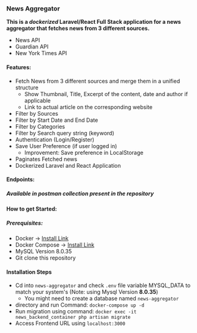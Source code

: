 ### News Aggregator
 **This is a _dockerized_ Laravel/React Full Stack application for a news aggregator that fetches news from 3 different sources.**

- News API
- Guardian API
- New York Times API

#### Features:
- Fetch News from 3 different sources and merge them in a unified structure
  - Show Thumbnail, Title, Excerpt of the content, date and author if applicable
  - Link to actual article on the corresponding website
- Filter by Sources
- Filter by Start Date and End Date
- Filter by Categories
- Filter by Search query string (keyword)
- Authentication (Login/Register)
- Save User Preference (if user logged in)
  - Improvement: Save preference in LocalStorage
- Paginates Fetched news
- Dockerized Laravel and React Application

#### Endpoints:
##### Available in postman collection present in the repository

#### How to get Started:
##### Prerequisites:
- Docker -> [Install Link](https://docs.docker.com/engine/install/ubuntu/)
- Docker Compose -> [Install Link](https://docs.docker.com/compose/install/)
- MySQL Version 8.0.35
- Git clone this repository
#### Installation Steps
- Cd into `news-aggregator` and check `.env` file variable MYSQL_DATA to match your system's (Note: using Mysql Version **8.0.35**)
  - You might need to create a database named `news-aggregator`
- directory and run Command: `docker-compose up -d`
- Run migration using command: `docker exec -it news_backend_container php artisan migrate`
- Access Frontend URL using `localhost:3000`
